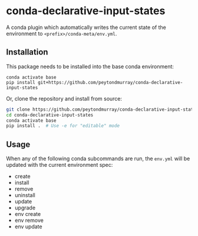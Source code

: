 # conda-declarative-input-states

A conda plugin which automatically writes the current state of the environment
to `<prefix>/conda-meta/env.yml`.

## Installation

This package needs to be installed into the base conda environment:

```
conda activate base
pip install git+https://github.com/peytondmurray/conda-declarative-input-states
```

Or, clone the repository and install from source:

```bash
git clone https://github.com/peytondmurray/conda-declarative-input-states
cd conda-declarative-input-states
conda activate base
pip install .  # Use -e for "editable" mode
```

## Usage

When any of the following conda subcommands are run, the `env.yml` will be
updated with the current environment spec:

- create
- install
- remove
- uninstall
- update
- upgrade
- env create
- env remove
- env update
